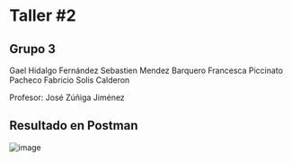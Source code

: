 # Taller #2


## Grupo 3

Gael Hidalgo Fernández
Sebastien Mendez Barquero
Francesca Piccinato Pacheco
Fabricio Solis Calderon

Profesor: José Zúñiga Jiménez


## Resultado en Postman

![image](https://github.com/user-attachments/assets/68b9cc31-dbf5-4954-84d9-f928f34abed1)
